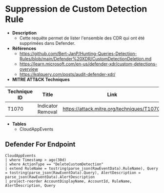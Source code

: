 # Suppression de Custom Detection Rule

- **Description**
    - Cette requête permet de lister l'ensemble des CDR qui ont été supprimées dans Defender.
- **Références** 
  - https://github.com/Bert-JanP/Hunting-Queries-Detection-Rules/blob/main/Defender%20XDR/CustomDetectionDeletion.md
  - https://learn.microsoft.com/en-us/defender-xdr/custom-detections-overview
  - https://kqlquery.com/posts/audit-defender-xdr/
- **MITRE ATT&CK Techniques** 

| Technique ID | Title    | Link    |
| ---  | --- | --- |
| T1070 | Indicator Removal | https://attack.mitre.org/techniques/T1070/ |

 - **Tables**
   - CloudAppEvents

## Defender For Endpoint
```KQL
CloudAppEvents
| where Timestamp > ago(30d)
| where ActionType == "DeleteCustomDetection"
| extend RuleName = tostring(parse_json(RawEventData).RuleName), Query = tostring(parse_json(RawEventData).Query), AlertDescription = parse_json(RawEventData).AlertDescription
| project-reorder AccountDisplayName, AccountId, RuleName, AlertDescription, Query
```
